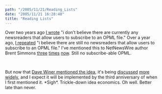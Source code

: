 ```yaml
---
path: "/2005/11/21/Reading_Lists" 
date: "2005/11/21 16:28:48" 
title: "Reading Lists" 
---
```

<p>Over two years ago <a href="http://typewriting.org/2003/07/26/ten_random_feeds/">I wrote</a> "i don't believe there are currently any newsreaders that allow users to subscribe to an OPML file." Over a year ago, <a href="http://typewriting.org/2004/07/23/dynamic_OPML/">I repeated</a> "i believe there are still no newsreaders that allow users to subscribe to an OPML file." I've mentioned this to NetNewsWire author Brent Simmons <a href="http://inessential.com/?comments=1&amp;postid=2766">three</a> <a href="http://inessential.com/?comments=1&amp;postid=3066">times</a> <a href="http://inessential.com/?comments=1&amp;postid=3071">now</a>. Still no subscribe-able OPML.</p><br><p>But now that <a href="http://www.reallysimplesyndication.com/2005/10/13#a1032">Dave Winer mentioned the idea</a>, it's being <a href="http://www.25hoursaday.com/weblog/CommentView.aspx?guid=c5039596-ca64-4604-b063-fda45ca5757b">discussed</a> <a href="http://dannyayers.com/archives/2005/11/21/other-subscriptions-and-format-dissipation/">more</a> <a href="http://nick.typepad.com/blog/2005/10/reading_lists_f.html">widely</a>, and I expect it will be implemented by the third anniversary of when I first mentioned it. *Sigh*. Trickle-down idea economics. Oh well. Better late than never.</p>
